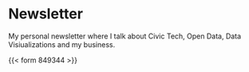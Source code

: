 # Newsletter

My personal newsletter where I talk about Civic Tech, Open Data, Data Visiualizations and my business. 

{{< form 849344 >}}

<div class="rm-area-end-of-content"></div>
